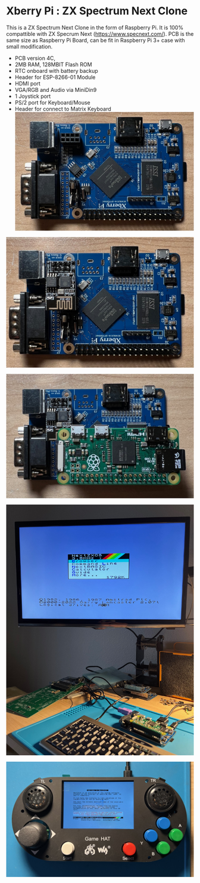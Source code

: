 # Xberry Pi : ZX Spectrum Next Clone
This is a ZX Spectrum Next Clone in the form of Raspberry Pi. It is 100% compattible with ZX Specrum Next (https://www.specnext.com/).
PCB is the same size as Raspberry Pi Board, can be fit in Raspberry Pi 3+ case with small modification.

- PCB version 4C, 
- 2MB RAM, 128MBIT Flash ROM
- RTC onboard with battery backup 
- Header for ESP-8266-01 Module
- HDMI port
- VGA/RGB and Audio via MiniDin9 
- 1 Joystick port
- PS/2 port for Keyboard/Mouse
- Header for connect to Matrix Keyboard
![Board](https://github.com/DonSuperfo/Xberry-Pi/blob/main/Xberry%20Issue%204a-5.jpg)

![Board](https://github.com/DonSuperfo/Xberry-Pi/blob/main/Xberry%20Issue%204a-4.jpg)

![Board](https://github.com/DonSuperfo/Xberry-Pi/blob/main/Xberry%20Issue%204a-3.jpg)

![Board](https://github.com/DonSuperfo/Xberry-Pi/blob/main/Xberry%20Issue%204a-6.jpg)

![Board](https://github.com/DonSuperfo/Xberry-Pi/blob/main/Xberry%20Issue%204a%20Game%20Hat.jpg)



